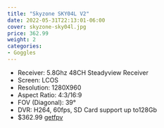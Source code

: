 ```yaml
---
title: "Skyzone SKY04L V2"
date: 2022-05-31T22:13:01-06:00
cover: skyzone-sky04l.jpg
price: 362.99
weight: 2
categories:
- Goggles
---
```


- Receiver: 5.8Ghz 48CH Steadyview Receiver
- Screen: LCOS
- Resolution: 1280X960
- Aspect Ratio: 4:3/16:9
- FOV (Diagonal): 39°
- DVR: H264, 60fps, SD Card support up to128Gb
- $362.99 [getfpv](https://www.getfpv.com/skyzone-sky04l-v2-lite-lcos-5-8ghz-48ch-fpv-goggles-w-steadyview-receiver.html)
